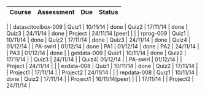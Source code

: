 Course | Assessment |  Due | Status
:-: | :-:|:-:|:-:
|
|
datascitoolbox-009 | Quiz1 | 10/11/14 | done
 | Quiz2 | 17/11/14 | done
 | Quiz3 | 24/11/14 | done
 | Project | 24/11/14 [peer] |
 |
 |
 rprog-009 | Quiz1 | 10/11/14 | done
 | Quiz2 | 17/11/14 | done
 | Quiz3 | 24/11/14 | done
 | Quiz4 | 01/12/14 |
 | PA-swirl | 01/12/14 | done
 | PA1 | 01/12/14 | done 
 | PA2 | 24/11/14 | 
 | PA3 | 01/12/14 | done 
 |
 |
 getdata-009 | Quiz1 | 10/11/14 | done
 | Quiz2 | 17/11/14 | 
 | Quiz3 | 24/11/14 | 
 | Quiz4| 01/12/14 | 
 | PA-swirl | 01/12/14 | 
 | Project | 24/11/14 |
 |
 |
 exdata-008 | Quiz1 | 10/11/14 | done
 | Quiz2 | 17/11/14 | 
 | Project1 | 17/11/14 | 
 | Project2 | 24/11/14 | 
 |
 |
 repdata-008 | Quiz1 | 10/11/14 | done
 | Quiz2 | 17/11/14 | 
 | Project1 | 16/11/14[peer] | 
 | | 17/11/14 | 
 | Project2 | 24/11/14 | 
 